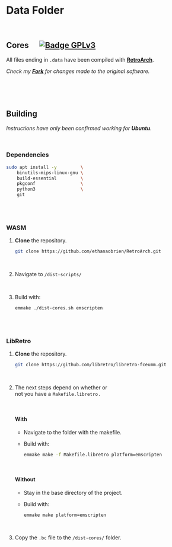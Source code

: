 # Data Folder

<br>

## Cores    [![Badge GPLv3]][GPLv3]

All files ending in `.data` have been compiled with **[RetroArch]**.

*Check my **[Fork]** for changes made to the original software.*

<br>
<br>
<br>

## Building

*Instructions have only been confirmed working for **Ubuntu**.*

<br>

### Dependencies

```sh
sudo apt install -y         \
    binutils-mips-linux-gnu \
    build-essential         \
    pkgconf                 \
    python3                 \
    git 
```

<br>
<br>

### WASM

1. **Clone** the repository.

    ```sh
    git clone https://github.com/ethanaobrien/RetroArch.git
    ```
    
<br>    

2. Navigate to `/dist-scripts/`

<br>

3. Build with:

    ```sh
    emmake ./dist-cores.sh emscripten
    ```

<br>
<br>

### LibRetro

1. **Clone** the repository.

    ```sh
    git clone https://github.com/libretro/libretro-fceumm.git
    ```

<br>

2. The next steps depend on whether or <br>
   not you have a `Makefile.libretro` .
   
   <br>
   
   #### With
   
   - Navigate to the folder with the makefile.
   
   - Build with:
   
       ```sh
       emmake make -f Makefile.libretro platform=emscripten
       ```
   
   <br>
   
   #### Without
   
   - Stay in the base directory of the project.
   
   - Build with:
   
       ```sh
       emmake make platform=emscripten
       ```

<br>

3. Copy the `.bc` file to the `/dist-cores/` folder.

<br>


<!----------------------------------------------------------------------------->

[RetroArch]: https://github.com/libretro/RetroArch
[Fork]: https://github.com/ethanaobrien/RetroArch

[Badge GPLv3]: https://img.shields.io/badge/License-GPL_3-blue.svg?style=for-the-badge
[GPLv3]: cores/LICENSE
